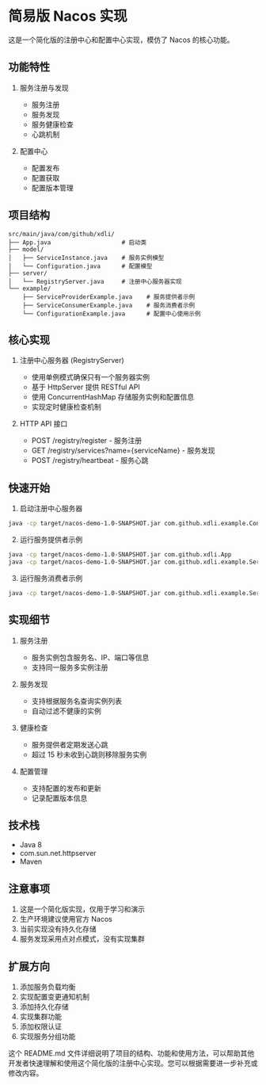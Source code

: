 # 简易版 Nacos 实现

这是一个简化版的注册中心和配置中心实现，模仿了 Nacos 的核心功能。

## 功能特性

1. 服务注册与发现
   - 服务注册
   - 服务发现
   - 服务健康检查
   - 心跳机制

2. 配置中心
   - 配置发布
   - 配置获取
   - 配置版本管理

## 项目结构

```
src/main/java/com/github/xdli/
├── App.java                    # 启动类
├── model/
│   ├── ServiceInstance.java    # 服务实例模型
│   └── Configuration.java      # 配置模型
├── server/
│   └── RegistryServer.java     # 注册中心服务器实现
└── example/
    ├── ServiceProviderExample.java    # 服务提供者示例
    ├── ServiceConsumerExample.java    # 服务消费者示例
    └── ConfigurationExample.java      # 配置中心使用示例
```

## 核心实现

1. 注册中心服务器 (RegistryServer)
   - 使用单例模式确保只有一个服务器实例
   - 基于 HttpServer 提供 RESTful API
   - 使用 ConcurrentHashMap 存储服务实例和配置信息
   - 实现定时健康检查机制

2. HTTP API 接口
   - POST /registry/register - 服务注册
   - GET /registry/services?name={serviceName} - 服务发现
   - POST /registry/heartbeat - 服务心跳

## 快速开始

1. 启动注册中心服务器

```bash
java -cp target/nacos-demo-1.0-SNAPSHOT.jar com.github.xdli.example.ConfigurationExample
```

2. 运行服务提供者示例

```bash
java -cp target/nacos-demo-1.0-SNAPSHOT.jar com.github.xdli.App
java -cp target/nacos-demo-1.0-SNAPSHOT.jar com.github.xdli.example.ServiceProviderExample
```

3. 运行服务消费者示例

```bash
java -cp target/nacos-demo-1.0-SNAPSHOT.jar com.github.xdli.example.ServiceConsumerExample
```

## 实现细节

1. 服务注册
   - 服务实例包含服务名、IP、端口等信息
   - 支持同一服务多实例注册

2. 服务发现
   - 支持根据服务名查询实例列表
   - 自动过滤不健康的实例

3. 健康检查
   - 服务提供者定期发送心跳
   - 超过 15 秒未收到心跳则移除服务实例

4. 配置管理
   - 支持配置的发布和更新
   - 记录配置版本信息

## 技术栈

- Java 8
- com.sun.net.httpserver
- Maven

## 注意事项

1. 这是一个简化版实现，仅用于学习和演示
2. 生产环境建议使用官方 Nacos
3. 当前实现没有持久化存储
4. 服务发现采用点对点模式，没有实现集群

## 扩展方向

1. 添加服务负载均衡
2. 实现配置变更通知机制
3. 添加持久化存储
4. 实现集群功能
5. 添加权限认证
6. 实现服务分组功能

这个 README.md 文件详细说明了项目的结构、功能和使用方法，可以帮助其他开发者快速理解和使用这个简化版的注册中心实现。您可以根据需要进一步补充或修改内容。
